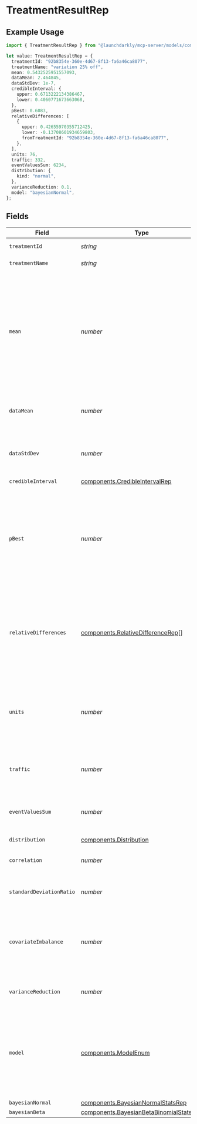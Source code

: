 # TreatmentResultRep

## Example Usage

```typescript
import { TreatmentResultRep } from "@launchdarkly/mcp-server/models/components";

let value: TreatmentResultRep = {
  treatmentId: "92b8354e-360e-4d67-8f13-fa6a46ca8077",
  treatmentName: "variation 25% off",
  mean: 0.5432525951557093,
  dataMean: 2.464845,
  dataStdDev: 1e-7,
  credibleInterval: {
    upper: 0.6713222134386467,
    lower: 0.4060771673663068,
  },
  pBest: 0.6083,
  relativeDifferences: [
    {
      upper: 0.42655970355712425,
      lower: -0.13708601934659803,
      fromTreatmentId: "92b8354e-360e-4d67-8f13-fa6a46ca8077",
    },
  ],
  units: 76,
  traffic: 332,
  eventValuesSum: 6234,
  distribution: {
    kind: "normal",
  },
  varianceReduction: 0.1,
  model: "bayesianNormal",
};
```

## Fields

| Field                                                                                                                                                                           | Type                                                                                                                                                                            | Required                                                                                                                                                                        | Description                                                                                                                                                                     | Example                                                                                                                                                                         |
| ------------------------------------------------------------------------------------------------------------------------------------------------------------------------------- | ------------------------------------------------------------------------------------------------------------------------------------------------------------------------------- | ------------------------------------------------------------------------------------------------------------------------------------------------------------------------------- | ------------------------------------------------------------------------------------------------------------------------------------------------------------------------------- | ------------------------------------------------------------------------------------------------------------------------------------------------------------------------------- |
| `treatmentId`                                                                                                                                                                   | *string*                                                                                                                                                                        | :heavy_minus_sign:                                                                                                                                                              | The ID of the treatment                                                                                                                                                         | 92b8354e-360e-4d67-8f13-fa6a46ca8077                                                                                                                                            |
| `treatmentName`                                                                                                                                                                 | *string*                                                                                                                                                                        | :heavy_minus_sign:                                                                                                                                                              | The name of the treatment                                                                                                                                                       | variation 25% off                                                                                                                                                               |
| `mean`                                                                                                                                                                          | *number*                                                                                                                                                                        | :heavy_minus_sign:                                                                                                                                                              | The average value of the variation in this sample. It doesn’t capture the uncertainty in the measurement, so it should not be the only measurement you use to make decisions.   | 0.5432525951557093                                                                                                                                                              |
| `dataMean`                                                                                                                                                                      | *number*                                                                                                                                                                        | :heavy_minus_sign:                                                                                                                                                              | The mean of the data, with no priors effecting the result.                                                                                                                      | 2.464845                                                                                                                                                                        |
| `dataStdDev`                                                                                                                                                                    | *number*                                                                                                                                                                        | :heavy_minus_sign:                                                                                                                                                              | The standard deviation of the data, with no priors effecting the result.                                                                                                        | 1e-07                                                                                                                                                                           |
| `credibleInterval`                                                                                                                                                              | [components.CredibleIntervalRep](../../models/components/credibleintervalrep.md)                                                                                                | :heavy_minus_sign:                                                                                                                                                              | N/A                                                                                                                                                                             |                                                                                                                                                                                 |
| `pBest`                                                                                                                                                                         | *number*                                                                                                                                                                        | :heavy_minus_sign:                                                                                                                                                              | The likelihood that this variation has the biggest effect on the primary metric. The variation with the highest probability is likely the best of the variations you're testing | 0.6083                                                                                                                                                                          |
| `relativeDifferences`                                                                                                                                                           | [components.RelativeDifferenceRep](../../models/components/relativedifferencerep.md)[]                                                                                          | :heavy_minus_sign:                                                                                                                                                              | Estimates of the relative difference between this treatment's mean and the mean of each other treatment                                                                         | [<br/>{<br/>"fromTreatmentId": "92b8354e-360e-4d67-8f13-fa6a46ca8077",<br/>"lower": -0.13708601934659803,<br/>"upper": 0.42655970355712425<br/>}<br/>]                          |
| `units`                                                                                                                                                                         | *number*                                                                                                                                                                        | :heavy_minus_sign:                                                                                                                                                              | The number of units exposed to this treatment that have event values, including those that are configured to default to 0                                                       | 76                                                                                                                                                                              |
| `traffic`                                                                                                                                                                       | *number*                                                                                                                                                                        | :heavy_minus_sign:                                                                                                                                                              | The number of units exposed to this treatment.                                                                                                                                  | 332                                                                                                                                                                             |
| `eventValuesSum`                                                                                                                                                                | *number*                                                                                                                                                                        | :heavy_minus_sign:                                                                                                                                                              | The sum of the event values for the units exposed to this treatment.                                                                                                            | 6234                                                                                                                                                                            |
| `distribution`                                                                                                                                                                  | [components.Distribution](../../models/components/distribution.md)                                                                                                              | :heavy_minus_sign:                                                                                                                                                              | N/A                                                                                                                                                                             |                                                                                                                                                                                 |
| `correlation`                                                                                                                                                                   | *number*                                                                                                                                                                        | :heavy_minus_sign:                                                                                                                                                              | The outcome-covariate correlation                                                                                                                                               |                                                                                                                                                                                 |
| `standardDeviationRatio`                                                                                                                                                        | *number*                                                                                                                                                                        | :heavy_minus_sign:                                                                                                                                                              | The ratio of the outcome SD to covariate SD                                                                                                                                     |                                                                                                                                                                                 |
| `covariateImbalance`                                                                                                                                                            | *number*                                                                                                                                                                        | :heavy_minus_sign:                                                                                                                                                              | The imbalance between the covariate mean for the arm and the covariate mean for the experiment                                                                                  |                                                                                                                                                                                 |
| `varianceReduction`                                                                                                                                                             | *number*                                                                                                                                                                        | :heavy_minus_sign:                                                                                                                                                              | The reduction in variance resulting from CUPED                                                                                                                                  | 0.1                                                                                                                                                                             |
| `model`                                                                                                                                                                         | [components.ModelEnum](../../models/components/modelenum.md)                                                                                                                    | :heavy_minus_sign:                                                                                                                                                              | The model used to calculate the results. Parameters specific to this model will be defined under the field under the same name                                                  | bayesianNormal                                                                                                                                                                  |
| `bayesianNormal`                                                                                                                                                                | [components.BayesianNormalStatsRep](../../models/components/bayesiannormalstatsrep.md)                                                                                          | :heavy_minus_sign:                                                                                                                                                              | N/A                                                                                                                                                                             |                                                                                                                                                                                 |
| `bayesianBeta`                                                                                                                                                                  | [components.BayesianBetaBinomialStatsRep](../../models/components/bayesianbetabinomialstatsrep.md)                                                                              | :heavy_minus_sign:                                                                                                                                                              | N/A                                                                                                                                                                             |                                                                                                                                                                                 |